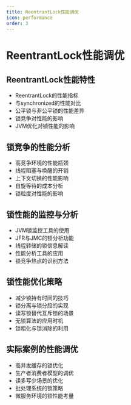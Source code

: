 ```yaml
---
title: ReentrantLock性能调优
icon: performance
order: 3
---
```


# ReentrantLock性能调优

## ReentrantLock性能特性

- ReentrantLock的性能指标
- 与synchronized的性能对比
- 公平锁与非公平锁的性能差异
- 锁竞争对性能的影响
- JVM优化对锁性能的影响

## 锁竞争的性能分析

- 高竞争环境的性能瓶颈
- 线程阻塞与唤醒的开销
- 上下文切换的性能影响
- 自旋等待的成本分析
- 锁粒度对性能的影响

## 锁性能的监控与分析

- JVM锁监控工具的使用
- JFR与JMC的锁分析功能
- 线程转储的锁信息解读
- 性能分析工具的应用
- 锁竞争热点的识别方法

## 锁性能优化策略

- 减少锁持有时间的技巧
- 锁分离与锁分段的实现
- 读写锁替代互斥锁的场景
- 无锁算法的应用时机
- 锁粗化与锁消除的利用

## 实际案例的性能调优

- 高并发缓存的锁优化
- 生产者消费者模型的调优
- 读多写少场景的优化
- 批处理系统的锁策略
- 微服务环境的锁性能考量
